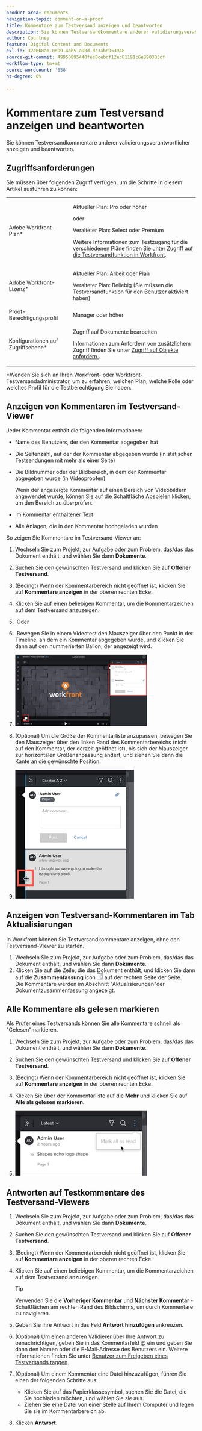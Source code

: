 ```yaml
---
product-area: documents
navigation-topic: comment-on-a-proof
title: Kommentare zum Testversand anzeigen und beantworten
description: Sie können Testversandkommentare anderer validierungsverantwortlicher anzeigen und beantworten.
author: Courtney
feature: Digital Content and Documents
exl-id: 32a068ab-0d99-4ab5-a98d-dc3abd953948
source-git-commit: 49950895440fec8cebdf12ec81191c6e890383cf
workflow-type: tm+mt
source-wordcount: '658'
ht-degree: 0%

---
```


# Kommentare zum Testversand anzeigen und beantworten

Sie können Testversandkommentare anderer validierungsverantwortlicher anzeigen und beantworten.

## Zugriffsanforderungen

Sie müssen über folgenden Zugriff verfügen, um die Schritte in diesem Artikel ausführen zu können:

<table style="table-layout:auto"> 
 <col> 
 <col> 
 <tbody> 
  <tr> 
   <td role="rowheader">Adobe Workfront-Plan*</td> 
   <td> <p>Aktueller Plan: Pro oder höher</p> <p>oder</p> <p>Veralteter Plan: Select oder Premium</p> <p>Weitere Informationen zum Testzugang für die verschiedenen Pläne finden Sie unter <a href="/help/quicksilver/administration-and-setup/manage-workfront/configure-proofing/access-to-proofing-functionality.md" class="MCXref xref">Zugriff auf die Testversandfunktion in Workfront</a>.</p> </td> 
  </tr> 
  <tr> 
   <td role="rowheader">Adobe Workfront-Lizenz*</td> 
   <td> <p>Aktueller Plan: Arbeit oder Plan</p> <p>Veralteter Plan: Beliebig (Sie müssen die Testversandfunktion für den Benutzer aktiviert haben)</p> </td> 
  </tr> 
  <tr> 
   <td role="rowheader">Proof-Berechtigungsprofil </td> 
   <td>Manager oder höher</td> 
  </tr> 
  <tr> 
   <td role="rowheader">Konfigurationen auf Zugriffsebene*</td> 
   <td> <p>Zugriff auf Dokumente bearbeiten</p> <p>Informationen zum Anfordern von zusätzlichem Zugriff finden Sie unter <a href="../../../../workfront-basics/grant-and-request-access-to-objects/request-access.md" class="MCXref xref">Zugriff auf Objekte anfordern </a>.</p> </td> 
  </tr> 
 </tbody> 
</table>

&#42;Wenden Sie sich an Ihren Workfront- oder Workfront-Testversandadministrator, um zu erfahren, welchen Plan, welche Rolle oder welches Profil für die Testberechtigung Sie haben.

## Anzeigen von Kommentaren im Testversand-Viewer

Jeder Kommentar enthält die folgenden Informationen:

* Name des Benutzers, der den Kommentar abgegeben hat
* Die Seitenzahl, auf der der Kommentar abgegeben wurde (in statischen Testsendungen mit mehr als einer Seite)
* Die Bildnummer oder der Bildbereich, in dem der Kommentar abgegeben wurde (in Videoproofen)

   Wenn der angezeigte Kommentar auf einen Bereich von Videobildern angewendet wurde, können Sie auf die Schaltfläche Abspielen klicken, um den Bereich zu überprüfen.

* Im Kommentar enthaltener Text
* Alle Anlagen, die in den Kommentar hochgeladen wurden

So zeigen Sie Kommentare im Testversand-Viewer an:

1. Wechseln Sie zum Projekt, zur Aufgabe oder zum Problem, das/das das Dokument enthält, und wählen Sie dann **Dokumente**.
1. Suchen Sie den gewünschten Testversand und klicken Sie auf **Offener Testversand**.

1. (Bedingt) Wenn der Kommentarbereich nicht geöffnet ist, klicken Sie auf **Kommentare anzeigen** in der oberen rechten Ecke.
1. Klicken Sie auf einen beliebigen Kommentar, um die Kommentarzeichen auf dem Testversand anzuzeigen.
1.  Oder
1.  Bewegen Sie in einem Videotest den Mauszeiger über den Punkt in der Timeline, an dem ein Kommentar abgegeben wurde, und klicken Sie dann auf den nummerierten Ballon, der angezeigt wird.
1. ![proof_comment_video.png](assets/proof-comment-video-350x190.png)

1. (Optional) Um die Größe der Kommentarliste anzupassen, bewegen Sie den Mauszeiger über den linken Rand des Kommentarbereichs (nicht auf den Kommentar, der derzeit geöffnet ist), bis sich der Mauszeiger zur horizontalen Größenanpassung ändert, und ziehen Sie dann die Kante an die gewünschte Position.
1. ![resize_comment_area-mouse.png](assets/resize-comment-area-mouse.png)

## Anzeigen von Testversand-Kommentaren im Tab Aktualisierungen

In Workfront können Sie Testversandkommentare anzeigen, ohne den Testversand-Viewer zu starten.

1. Wechseln Sie zum Projekt, zur Aufgabe oder zum Problem, das/das das Dokument enthält, und wählen Sie dann **Dokumente**.
1. Klicken Sie auf die Zeile, die das Dokument enthält, und klicken Sie dann auf die **Zusammenfassung** icon ![](assets/summary-panel-icon.png) auf der rechten Seite der Seite.\
   Die Kommentare werden im Abschnitt &quot;Aktualisierungen&quot;der Dokumentzusammenfassung angezeigt.

## Alle Kommentare als gelesen markieren

Als Prüfer eines Testversands können Sie alle Kommentare schnell als &quot;Gelesen&quot;markieren.

1. Wechseln Sie zum Projekt, zur Aufgabe oder zum Problem, das/das das Dokument enthält, und wählen Sie dann **Dokumente**.
1. Suchen Sie den gewünschten Testversand und klicken Sie auf **Offener Testversand**.

1. (Bedingt) Wenn der Kommentarbereich nicht geöffnet ist, klicken Sie auf **Kommentare anzeigen** in der oberen rechten Ecke.

1. Klicken Sie über der Kommentarliste auf die **Mehr** und klicken Sie auf **Alle als gelesen markieren**.

1. ![](assets/mceclip8-350x173.png)

## Antworten auf Testkommentare des Testversand-Viewers

1. Wechseln Sie zum Projekt, zur Aufgabe oder zum Problem, das/das das Dokument enthält, und wählen Sie dann **Dokumente**.
1. Suchen Sie den gewünschten Testversand und klicken Sie auf **Offener Testversand**.

1. (Bedingt) Wenn der Kommentarbereich nicht geöffnet ist, klicken Sie auf **Kommentare anzeigen** in der oberen rechten Ecke.
1. Klicken Sie auf einen beliebigen Kommentar, um die Kommentarzeichen auf dem Testversand anzuzeigen.

   >[!TIP]
   >
   >Verwenden Sie die **Vorheriger Kommentar** und **Nächster Kommentar** -Schaltflächen am rechten Rand des Bildschirms, um durch Kommentare zu navigieren.

1. Geben Sie Ihre Antwort in das Feld **Antwort hinzufügen** ankreuzen.
1. (Optional) Um einen anderen Validierer über Ihre Antwort zu benachrichtigen, geben Sie in das Kommentarfeld @ ein und geben Sie dann den Namen oder die E-Mail-Adresse des Benutzers ein. Weitere Informationen finden Sie unter [Benutzer zum Freigeben eines Testversands taggen](../../../../review-and-approve-work/proofing/reviewing-proofs-within-workfront/comment-on-a-proof/tag-users-to-share-proof.md).
1. (Optional) Um einem Kommentar eine Datei hinzuzufügen, führen Sie einen der folgenden Schritte aus:

   * Klicken Sie auf das Papierklassesymbol, suchen Sie die Datei, die Sie hochladen möchten, und wählen Sie sie aus.
   * Ziehen Sie eine Datei von einer Stelle auf Ihrem Computer und legen Sie sie im Kommentarbereich ab.

1. Klicken **Antwort**.
